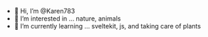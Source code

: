 - 👋 Hi, I’m @Karen783
- 👀 I’m interested in ... nature, animals
- 🌱 I’m currently learning ... sveltekit, js, and taking care of plants


<!---
Karen783/Karen783 is a ✨ special ✨ repository because its `README.md` (this file) appears on your GitHub profile.
You can click the Preview link to take a look at your changes.
--->
